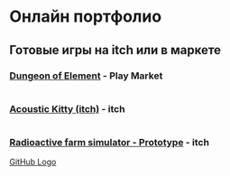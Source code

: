 # Онлайн портфолио

## Готовые игры на itch или в маркете

### [Dungeon of Element](https://play.google.com/store/apps/details?id=com.Ma0ooDev.com.unity.Dungeon.of.Element) - Play Market
```markdown

```

### [Acoustic Kitty (itch)](https://happymao.itch.io/acoustic-kitty) - itch
```markdown

```

### [Radioactive farm simulator - Prototype](https://happymao.itch.io/radioactive7farm7simulator) - itch
[GitHub Logo](src.png)

